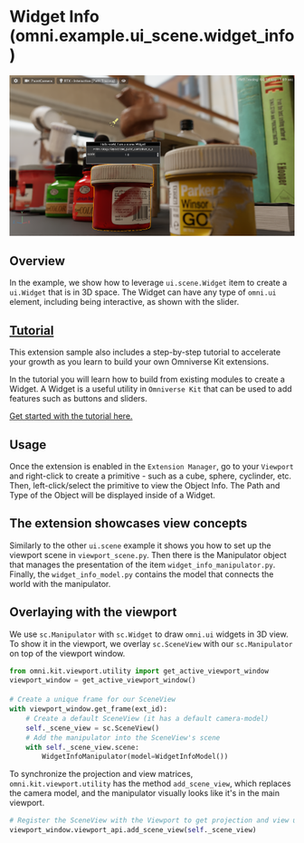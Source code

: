 # Widget Info (omni.example.ui_scene.widget_info)

![](https://github.com/NVIDIA-Omniverse/kit-extension-sample-ui-scene/raw/main/exts/omni.example.ui_scene.widget_info/data/preview.png)
​
## Overview

In the example, we show how to leverage `ui.scene.Widget` item to create a
`ui.Widget` that is in 3D space. The Widget can have any type of `omni.ui` element,
including being interactive, as shown with the slider.
​
## [Tutorial](https://github.com/NVIDIA-Omniverse/kit-extension-sample-ui-scene/blob/main/exts/omni.example.ui_scene.widget_info/Tutorial/object.info.widget.tutorial.md)

This extension sample also includes a step-by-step tutorial to accelerate your growth as you learn to build your own Omniverse Kit extensions. 

In the tutorial you will learn how to build from existing modules to create a Widget. A Widget is a useful utility in `Omniverse Kit` that can be used to add features such as buttons and sliders.

​[Get started with the tutorial here.](https://github.com/NVIDIA-Omniverse/kit-extension-sample-ui-scene/blob/main/exts/omni.example.ui_scene.widget_info/Tutorial/object.info.widget.tutorial.md)

## Usage

Once the extension is enabled in the `Extension Manager`, go to your `Viewport` and right-click to create a primitive - such as a cube, sphere, cyclinder, etc. Then, left-click/select the primitive to view the Object Info. The Path and Type of the Object will be displayed inside of a Widget.
​
## The extension showcases view concepts

Similarly to the other `ui.scene` example it shows you how to set up the viewport
scene in `viewport_scene.py`. Then there is the Manipulator object that manages
the presentation of the item `widget_info_manipulator.py`. Finally, the
`widget_info_model.py` contains the model that connects the world with the
manipulator.

## Overlaying with the viewport

We use `sc.Manipulator` with `sc.Widget` to draw `omni.ui` widgets in 3D view.
To show it in the viewport, we overlay `sc.SceneView` with our `sc.Manipulator`
on top of the viewport window.

```python
from omni.kit.viewport.utility import get_active_viewport_window
viewport_window = get_active_viewport_window()

# Create a unique frame for our SceneView
with viewport_window.get_frame(ext_id):
    # Create a default SceneView (it has a default camera-model)
    self._scene_view = sc.SceneView()
    # Add the manipulator into the SceneView's scene
    with self._scene_view.scene:
        WidgetInfoManipulator(model=WidgetInfoModel())
```

To synchronize the projection and view matrices, `omni.kit.viewport.utility` has
the method `add_scene_view`, which replaces the camera model, and the
manipulator visually looks like it's in the main viewport.

```python
# Register the SceneView with the Viewport to get projection and view updates
viewport_window.viewport_api.add_scene_view(self._scene_view)
```
